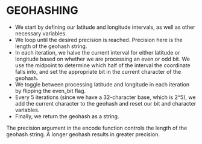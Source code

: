 # GEOHASHING

- We start by defining our latitude and longitude intervals, as well as other necessary variables.
- We loop until the desired precision is reached. Precision here is the length of the geohash string.
- In each iteration, we halve the current interval for either latitude or longitude based on whether we are processing an even or odd bit. We use the midpoint to determine which half of the interval the coordinate falls into, and set the appropriate bit in the current character of the geohash.
- We toggle between processing latitude and longitude in each iteration by flipping the even_bit flag.
- Every 5 iterations (since we have a 32-character base, which is 2^5), we add the current character to the geohash and reset our bit and character variables.
- Finally, we return the geohash as a string.

The precision argument in the encode function controls the length of the geohash string. A longer geohash results in greater precision.